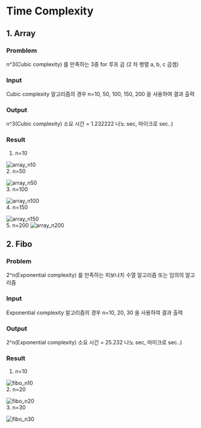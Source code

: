 # Time Complexity

## 1. Array

### Promblem
n^3(Cubic complexity) 를 만족하는 3중 for 루프 곱 (2 차 행렬 a, b, c 곱셈)

### Input
Cubic complexity 알고리즘의 경우 n=10, 50, 100, 150, 200 을 사용하여 결과 출력

### Output
n^3(Cubic complexity) 소요 시간 = 1.232222 나노 sec, 마이크로 sec..)

### Result
1. n=10

![array_n10](https://github.com/ailleen1004/Algorithm_Study/assets/38450827/bb1b3ef7-071f-4922-afea-bcaeced86e4b)
<br/>
2. n=50

![array_n50](https://github.com/ailleen1004/Algorithm_Study/assets/38450827/9ff0fbfe-adf3-414b-b926-a70ccfb0be18)
<br/>
3. n=100

![array_n100](https://github.com/ailleen1004/Algorithm_Study/assets/38450827/eb1e081e-56c7-4d0f-aca0-9f1211db3d80)
<br/>
4. n=150

![array_n150](https://github.com/ailleen1004/Algorithm_Study/assets/38450827/2c27ff65-245c-4018-ad2b-7df924b1eb49)
<br/>
5. n=200
![array_n200](https://github.com/ailleen1004/Algorithm_Study/assets/38450827/6ff1b88b-acf5-415d-8869-0fb2b14d3839)
<br/>

## 2. Fibo

### Problem
2^n(Exponential complexity) 를 만족하는 피보나치 수열 알고리즘 또는 임의의 알고리즘

### Input
Exponential complexity 알고리즘의 경우 n=10, 20, 30 을 사용하여 결과 출력

### Output
2^n(Exponential complexity) 소요 시간 = 25.232 나노 sec, 마이크로 sec..)

### Result
1. n=10

![fibo_n10](https://github.com/ailleen1004/Algorithm_Study/assets/38450827/0266b25f-833e-46bc-82c4-415da362ab41)
<br/>
2. n=20

![fibo_n20](https://github.com/ailleen1004/Algorithm_Study/assets/38450827/c2c72441-0fbf-419b-8374-73976598737b)
<br/>
3. n=30

![fibo_n30](https://github.com/ailleen1004/Algorithm_Study/assets/38450827/eba535c8-b738-4469-887f-d28f734202d0)
<br/>
